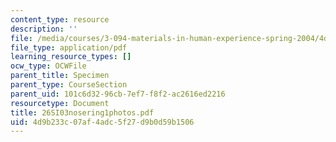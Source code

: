 ```yaml
---
content_type: resource
description: ''
file: /media/courses/3-094-materials-in-human-experience-spring-2004/4d9b233c07af4adc5f27d9b0d59b1506_26SI03nosering1photos.pdf
file_type: application/pdf
learning_resource_types: []
ocw_type: OCWFile
parent_title: Specimen
parent_type: CourseSection
parent_uid: 101c6d32-96cb-7ef7-f8f2-ac2616ed2216
resourcetype: Document
title: 26SI03nosering1photos.pdf
uid: 4d9b233c-07af-4adc-5f27-d9b0d59b1506
---
```

